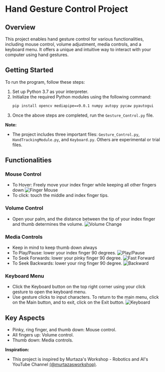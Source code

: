 # Hand Gesture Control Project

## Overview

This project enables hand gesture control for various functionalities, including mouse control, volume adjustment, media controls, and a keyboard menu. It offers a unique and intuitive way to interact with your computer using hand gestures.

## Getting Started

To run the program, follow these steps:

1. Set up Python 3.7 as your interpreter.
2. Initialize the required Python modules using the following command:
    ```bash
    pip install opencv mediapipe==9.0.1 numpy autopy pycaw pyautogui
    ```
3. Once the above steps are completed, run the `Gesture_Control.py` file.

**Note:**
- The project includes three important files: `Gesture_Control.py`, `HandTrackingModule.py`, and `Keyboard.py`. Others are experimental or trial files.

## Functionalities

### Mouse Control
- To Hover: Freely move your index finger while keeping all other fingers down
![Finger Mouse](https://github.com/Ved37/HandGestureControl/assets/77605086/b3581e51-3a93-4fbf-86d0-2bac88cad669)
- To click: touch the middle and index finger tips.

### Volume Control
- Open your palm, and the distance between the tip of your index finger and thumb determines the volume.
![Volume Change](https://github.com/Ved37/HandGestureControl/assets/77605086/c6117cc6-8691-4d25-978c-c2b24c61a4b3)

### Media Controls
- Keep in mind to keep thumb down always
- To Play/Pause: lower your index finger 90 degrees.
![Play/Pause](https://github.com/Ved37/HandGestureControl/assets/77605086/28eaf951-b69c-40d4-9783-4caf29f3bbd6)
- To Seek Forwards: lower your pinky finger 90 degree.
![Fast Forward](https://github.com/Ved37/HandGestureControl/assets/77605086/2533fc4f-93e6-4ec9-b585-eec4bf13920e)
- To Seek Backwards: lower your ring finger 90 degree.
![Backward](https://github.com/Ved37/HandGestureControl/assets/77605086/a49ae006-15d7-42f4-8972-b83788583548)

### Keyboard Menu
- Click the Keyboard button on the top right corner using your click gesture to open the keyboard menu.
- Use gesture clicks to input characters. To return to the main menu, click on the Main button, and to exit, click on the Exit button.
![Keyboard](https://github.com/Ved37/HandGestureControl/assets/77605086/b8b166f5-463b-496c-b607-335fbd549ed4)

## Key Aspects
   - Pinky, ring finger, and thumb down: Mouse control.
   - All fingers up: Volume control.
   - Thumb down: Media controls.

**Inspiration:**
   - This project is inspired by Murtaza's Workshop - Robotics and AI's YouTube Channel [(@murtazasworkshop)](https://www.youtube.com/@murtazasworkshop).





 





